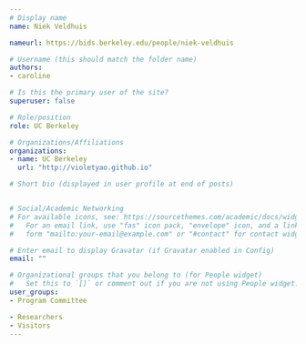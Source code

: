 ```yaml
---
# Display name
name: Niek Veldhuis

nameurl: https://bids.berkeley.edu/people/niek-veldhuis

# Username (this should match the folder name)
authors:
- caroline

# Is this the primary user of the site?
superuser: false

# Role/position
role: UC Berkeley

# Organizations/Affiliations
organizations:
- name: UC Berkeley
  url: "http://violetyao.github.io"

# Short bio (displayed in user profile at end of posts)


# Social/Academic Networking
# For available icons, see: https://sourcethemes.com/academic/docs/widgets/#icons
#   For an email link, use "fas" icon pack, "envelope" icon, and a link in the
#   form "mailto:your-email@example.com" or "#contact" for contact widget.

# Enter email to display Gravatar (if Gravatar enabled in Config)
email: ""

# Organizational groups that you belong to (for People widget)
#   Set this to `[]` or comment out if you are not using People widget.  
user_groups:
- Program Committee

- Researchers
- Visitors
---
```

